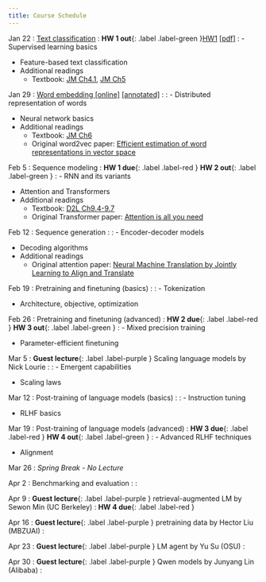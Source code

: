 ```yaml
---
title: Course Schedule
---
```


Jan 22
: [Text classification](https://nyu-cs2590.github.io/course-material/spring2025/lecture/lec01/main.pdf)
  : **HW 1 out**{: .label .label-green }[HW1](https://github.com/nyu-cs2590/course-material/blob/gh-pages/spring2025/assignment/hw1/hw1.zip?raw=true) [[pdf]](https://nyu-cs2590.github.io/course-material/spring2025/assignment/hw1/hw1.pdf)
: - Supervised learning basics
  - Feature-based text classification
  - Additional readings
    - Textbook: [JM Ch4.1](https://web.stanford.edu/~jurafsky/slp3/4.pdf), [JM Ch5](https://web.stanford.edu/~jurafsky/slp3/5.pdf)

Jan 29
: [Word embedding [online]](https://nyu-cs2590.github.io/course-material/spring2025/lecture/lec02/main.pdf) [[annotated]](https://nyu-cs2590.github.io/course-material/spring2025/lecture/lec02/main-annotated.pdf)
  : 
: - Distributed representation of words
  - Neural network basics
  - Additional readings
    - Textbook: [JM Ch6](https://web.stanford.edu/~jurafsky/slp3/6.pdf)
    - Original word2vec paper: [Efficient estimation of word representations in vector space](https://arxiv.org/pdf/1301.3781)

Feb 5
: Sequence modeling
  : **HW 1 due**{: .label .label-red }  **HW 2 out**{: .label .label-green }
: - RNN and its variants
  - Attention and Transformers
  - Additional readings
    - Textbook: [D2L Ch9.4-9.7](https://d2l.ai/chapter_recurrent-neural-networks/index.html)
    - Original Transformer paper: [Attention is all you need](https://arxiv.org/pdf/1706.03762)

Feb 12
: Sequence generation
  : 
: - Encoder-decoder models
  - Decoding algorithms
  - Additional readings
    - Original attention paper: [Neural Machine Translation by Jointly Learning to Align and Translate](https://arxiv.org/pdf/1409.0473)

Feb 19
: Pretraining and finetuning (basics)
  : 
: - Tokenization
  - Architecture, objective, optimization

Feb 26
: Pretraining and finetuning (advanced)
  : **HW 2 due**{: .label .label-red }  **HW 3 out**{: .label .label-green }
: - Mixed precision training
  - Parameter-efficient finetuning

Mar 5
: **Guest lecture**{: .label .label-purple } Scaling language models by Nick Lourie
  : 
: - Emergent capabilities 
  - Scaling laws

Mar 12
: Post-training of language models (basics)
  : 
: - Instruction tuning
  - RLHF basics

Mar 19
: Post-training of language models (advanced)
  : **HW 3 due**{: .label .label-red }  **HW 4 out**{: .label .label-green }
: - Advanced RLHF techniques
  - Alignment

Mar 26
: *Spring Break - No Lecture*

Apr 2
: Benchmarking and evaluation
  : 
: 

Apr 9
: **Guest lecture**{: .label .label-purple } retrieval-augmented LM by Sewon Min (UC Berkeley)
  : **HW 4 due**{: .label .label-red }

Apr 16
: **Guest lecture**{: .label .label-purple } pretraining data by Hector Liu (MBZUAI)
  : 

Apr 23
: **Guest lecture**{: .label .label-purple } LM agent by Yu Su (OSU)
  : 

Apr 30
: **Guest lecture**{: .label .label-purple } Qwen models by Junyang Lin (Alibaba)
  : 
